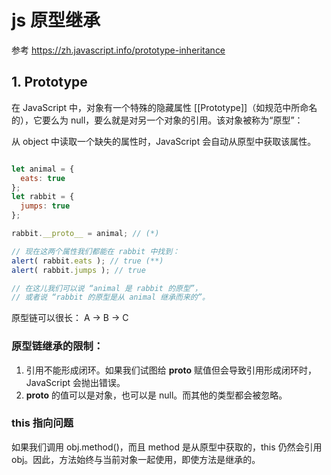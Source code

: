 # js 原型继承

参考 https://zh.javascript.info/prototype-inheritance  



## 1. Prototype 
在 JavaScript 中，对象有一个特殊的隐藏属性 [[Prototype]]（如规范中所命名的），它要么为 null，要么就是对另一个对象的引用。该对象被称为“原型”：

从 object 中读取一个缺失的属性时，JavaScript 会自动从原型中获取该属性。




```javascript 

let animal = {
  eats: true
};
let rabbit = {
  jumps: true
};

rabbit.__proto__ = animal; // (*)

// 现在这两个属性我们都能在 rabbit 中找到：
alert( rabbit.eats ); // true (**)
alert( rabbit.jumps ); // true

// 在这儿我们可以说 “animal 是 rabbit 的原型”，
// 或者说 “rabbit 的原型是从 animal 继承而来的”。


```

原型链可以很长：  A -> B -> C  

### 原型链继承的限制：

1. 引用不能形成闭环。如果我们试图给 __proto__ 赋值但会导致引用形成闭环时，JavaScript 会抛出错误。
2. __proto__ 的值可以是对象，也可以是 null。而其他的类型都会被忽略。


### this 指向问题

如果我们调用 obj.method()，而且 method 是从原型中获取的，this 仍然会引用 obj。因此，方法始终与当前对象一起使用，即使方法是继承的。